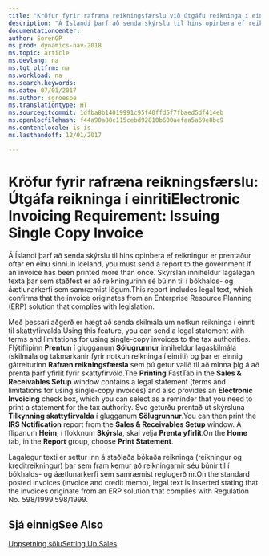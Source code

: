 ```yaml
---
title: "Kröfur fyrir rafræna reikningsfærslu við útgáfu reikninga í einriti"
description: "Á Íslandi þarf að senda skýrslu til hins opinbera ef reikningur er prentaður oftar en einu sinni."
documentationcenter: 
author: SorenGP
ms.prod: dynamics-nav-2018
ms.topic: article
ms.devlang: na
ms.tgt_pltfrm: na
ms.workload: na
ms.search.keywords: 
ms.date: 07/01/2017
ms.author: sgroespe
ms.translationtype: HT
ms.sourcegitcommit: 1dfba8b14019991c95f40ffd5f7fbaed5df414eb
ms.openlocfilehash: f44a90a88c115cebd92810b600aefaa5a69e8bc9
ms.contentlocale: is-is
ms.lasthandoff: 12/01/2017

---
```

# <a name="electronic-invoicing-requirement-issuing-single-copy-invoice"></a><span data-ttu-id="8cac1-103">Kröfur fyrir rafræna reikningsfærslu: Útgáfa reikninga í einriti</span><span class="sxs-lookup"><span data-stu-id="8cac1-103">Electronic Invoicing Requirement: Issuing Single Copy Invoice</span></span>
<span data-ttu-id="8cac1-104">Á Íslandi þarf að senda skýrslu til hins opinbera ef reikningur er prentaður oftar en einu sinni.</span><span class="sxs-lookup"><span data-stu-id="8cac1-104">In Iceland, you must send a report to the government if an invoice has been printed more than once.</span></span> <span data-ttu-id="8cac1-105">Skýrslan inniheldur lagalegan texta þar sem staðfest er að reikningurinn sé búinn til í bókhalds- og áætlunarkerfi sem samræmist lögum.</span><span class="sxs-lookup"><span data-stu-id="8cac1-105">This report includes legal text, which confirms that the invoice originates from an Enterprise Resource Planning (ERP) solution that complies with legislation.</span></span>  

<span data-ttu-id="8cac1-106">Með þessari aðgerð er hægt að senda skilmála um notkun reikninga í einriti til skattyfirvalda.</span><span class="sxs-lookup"><span data-stu-id="8cac1-106">Using this feature, you can send a legal statement with terms and limitations for using single-copy invoices to the tax authorities.</span></span> <span data-ttu-id="8cac1-107">Flýtiflipinn **Prentun** í glugganum **Sölugrunnur** inniheldur lagaskilmála (skilmála og takmarkanir fyrir notkun reikninga í einriti) og þar er einnig gátreiturinn **Rafræn reikningsfærsla** sem þú getur valið til að minna þig á að prenta þarf yfirlit fyrir skattyfirvöld.</span><span class="sxs-lookup"><span data-stu-id="8cac1-107">The **Printing** FastTab in the **Sales & Receivables Setup** window contains a legal statement (terms and limitations for using single-copy invoices) and also provides an **Electronic Invoicing** check box, which you can select as a reminder that you need to print a statement for the tax authority.</span></span> <span data-ttu-id="8cac1-108">Svo geturðu prentað út skýrsluna **Tilkynning skattyfirvalda** í glugganum **Sölugrunnur**.</span><span class="sxs-lookup"><span data-stu-id="8cac1-108">You can then print the **IRS Notification** report from the **Sales & Receivables Setup** window.</span></span> <span data-ttu-id="8cac1-109">Á flipanum **Heim**, í flokknum **Skýrsla**, skal velja **Prenta yfirlit**.</span><span class="sxs-lookup"><span data-stu-id="8cac1-109">On the **Home** tab, in the **Report** group, choose **Print Statement**.</span></span>  

<span data-ttu-id="8cac1-110">Lagalegur texti er settur inn á staðlaða bókaða reikninga (reikningur og kreditreikningur) þar sem fram kemur að reikningarnir séu búnir til í bókhalds- og áætlunarkerfi sem samræmist reglugerð nr.</span><span class="sxs-lookup"><span data-stu-id="8cac1-110">On the standard posted invoices (invoice and credit memo), legal text is inserted stating that the invoices originate from an ERP solution that complies with Regulation No.</span></span> <span data-ttu-id="8cac1-111">598/1999.</span><span class="sxs-lookup"><span data-stu-id="8cac1-111">598/1999.</span></span>  

## <a name="see-also"></a><span data-ttu-id="8cac1-112">Sjá einnig</span><span class="sxs-lookup"><span data-stu-id="8cac1-112">See Also</span></span>
[<span data-ttu-id="8cac1-113">Uppsetning sölu</span><span class="sxs-lookup"><span data-stu-id="8cac1-113">Setting Up Sales</span></span>](../../sales-setup-sales.md)  

